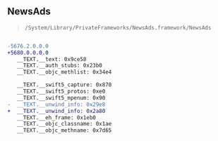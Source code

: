 ## NewsAds

> `/System/Library/PrivateFrameworks/NewsAds.framework/NewsAds`

```diff

-5676.2.0.0.0
+5680.0.0.0.0
   __TEXT.__text: 0x9ce58
   __TEXT.__auth_stubs: 0x23b0
   __TEXT.__objc_methlist: 0x34e4

   __TEXT.__swift5_capture: 0x870
   __TEXT.__swift5_protos: 0xe0
   __TEXT.__swift5_mpenum: 0x90
-  __TEXT.__unwind_info: 0x29e8
+  __TEXT.__unwind_info: 0x2a80
   __TEXT.__eh_frame: 0x1eb0
   __TEXT.__objc_classname: 0x1ae
   __TEXT.__objc_methname: 0x7d65

```
